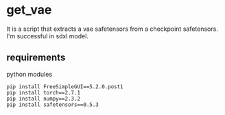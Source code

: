 # get_vae
It is a script that extracts a vae safetensors from a checkpoint safetensors. I'm successful in sdxl model.
## requirements
python modules
```
pip install FreeSimpleGUI==5.2.0.post1
pip install torch==2.7.1
pip install numpy==2.3.2
pip install safetensors==0.5.3
```
